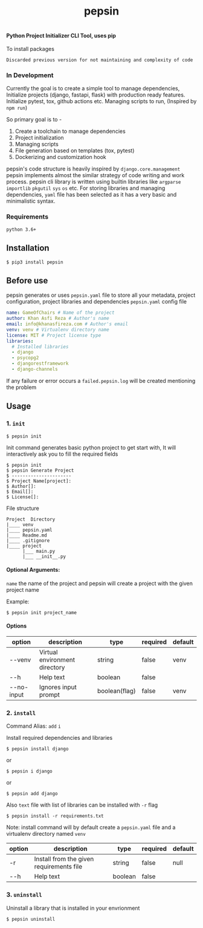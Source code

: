 <div align="center">
    <h1>pepsin</h1>
    <div style="gap:10px;display: flex; justify-content: center" align="center">
        <img src="https://github.com/khan-asfi-reza/pepsin/actions/workflows/development.yaml/badge.svg" alt="">
        <img src="https://codecov.io/gh/khan-asfi-reza/pepsin/branch/master/graph/badge.svg?token=BS5ZJN8ZRI" alt="">
        <img src="https://img.shields.io/badge/code%20style-pep8-orange.svg" alt="">
        <img src="https://img.shields.io/badge/linting-pylint-green" alt="">
</div>
</div>

#### Python Project Initializer CLI Tool, uses pip
To install packages

`Discarded previous version for not maintaining and complexity of code`

### In Development

Currently the goal is to create a simple tool to manage dependencies,
Initialize projects (django, fastapi, flask) with production ready features.
Initialize pytest, tox, github actions etc. Managing scripts to run,
(Inspired by `npm run`)

So primary goal is to -

1. Create a toolchain to manage dependencies
2. Project initialization
3. Managing scripts
4. File generation based on templates (tox, pytest)
5. Dockerizing and customization hook

pepsin's code structure is heavily inspired by `django.core.management`
pepsin implements almost the similar strategy of code writing and work process.
pepsin cli library is written using builtin libraries like `argparse` `importlib` `pkgutil` `sys` `os` etc.
For storing libraries and managing dependencies, `yaml` file has been selected
as it has a very basic and minimalistic syntax.


### Requirements
`python 3.6+`

## Installation

```shell
$ pip3 install pepsin
```
## Before use

pepsin generates or uses `pepsin.yaml` file to store
all your metadata, project configuration, project libraries and dependencies
`pepsin.yaml` config file
```yaml
name: GameOfChairs # Name of the project
author: Khan Asfi Reza # Author's name
email: info@khanasfireza.com # Author's email
venv: venv # Virtualenv directory name
license: MIT # Project license type
libraries:
  # Installed libraries
  - django
  - psycopg2
  - djangorestframework
  - django-channels
```

If any failure or error occurs a `failed.pepsin.log` will be created mentioning the problem

## Usage

### 1. `init`
```shell
$ pepsin init
```
Init command generates basic python project to get start with,
It will interactively ask you to fill the required fields
```shell
$ pepsin init
$ pepsin Generate Project
$ ----------------------
$ Project Name[project]:
$ Author[]:
$ Email[]:
$ License[]:
```
File structure

```
Project  Directory
|____ venv
|____ pepsin.yaml
|____ Readme.md
|____ .gitignore
|____ project
      |___ main.py
      |___ __init__.py
```

#### Optional Arguments:
`name` the name of the project and pepsin will create a project with the given project name

Example:
```shell
$ pepsin init project_name
```

#### Options

|option|description|type|required|default|
|---|---|---|---|---|
|--venv|Virtual environment directory|string|false|venv|
|--h|Help text|boolean|false|
|--no-input|Ignores input prompt|boolean(flag)|false|venv|

### 2. `install`

Command Alias: `add` `i`

Install required dependencies and libraries

```shell
$ pepsin install django
```
or
```shell
$ pepsin i django
```
or
```shell
$ pepsin add django
```
Also `text` file with list of libraries can be installed with `-r` flag
```shell
$ pepsin install -r requirements.txt
```
Note: install command will by default create a `pepsin.yaml` file and a virtualenv directory named `venv`

|option|description|type|required|default|
|---|---|---|---|---|
|-r|Install from the given requirements file|string|false|null|
|--h|Help text|boolean|false|


### 3. `uninstall`

Uninstall a library that is installed in your envrionment

```shell
$ pepsin uninstall
```

